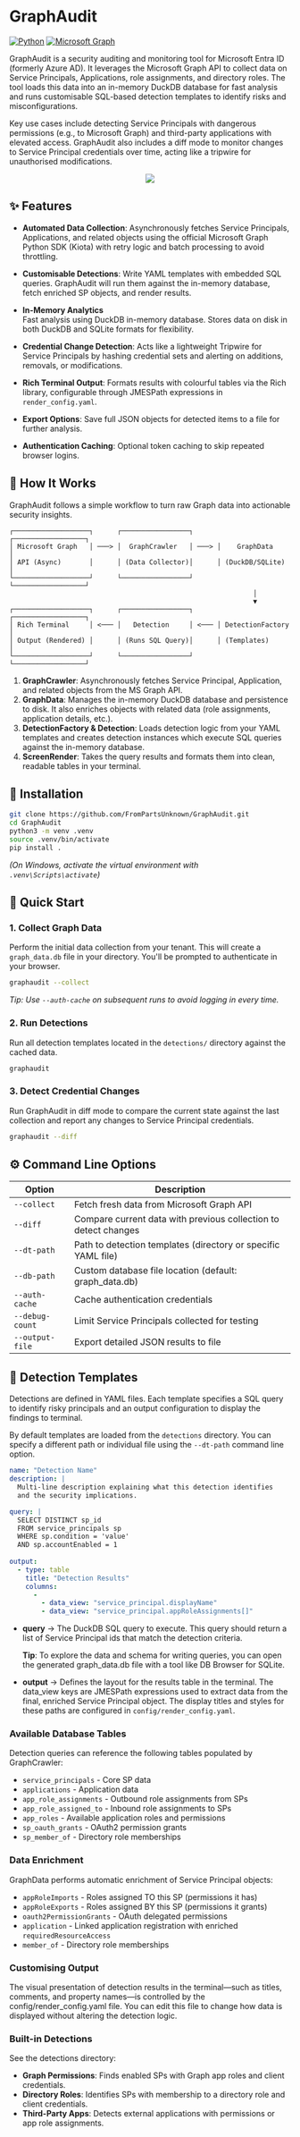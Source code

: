 # GraphAudit

[![Python](https://img.shields.io/badge/python-3.7%2B-blue.svg)](https://www.python.org/downloads/)
[![Microsoft Graph](https://img.shields.io/badge/Microsoft-Graph%20API-orange.svg)](https://developer.microsoft.com/en-us/graph)

GraphAudit is a security auditing and monitoring tool for Microsoft Entra ID (formerly Azure AD). It leverages the Microsoft Graph API to collect data on Service Principals, Applications, role assignments, and directory roles. The tool loads this data into an in-memory DuckDB database for fast analysis and runs customisable SQL-based detection templates to identify risks and misconfigurations.

Key use cases include detecting Service Principals with dangerous permissions (e.g., to Microsoft Graph) and third-party applications with elevated access. GraphAudit also includes a diff mode to monitor changes to Service Principal credentials over time, acting like a tripwire for unauthorised modifications.

<p align="center">
<img src="https://i.imgur.com/EpM8A3j.png"/>
</p>

## ✨ Features

- **Automated Data Collection**: Asynchronously fetches Service Principals, Applications, and related objects using  the official Microsoft Graph Python SDK (Kiota) with retry logic and batch processing to avoid throttling.

- **Customisable Detections**: Write YAML templates with embedded SQL queries. GraphAudit will run them against the in-memory database, fetch enriched SP objects, and render results.

- **In-Memory Analytics**  
  Fast analysis using DuckDB in-memory database. Stores data on disk in both DuckDB and SQLite formats for flexibility.

- **Credential Change Detection**: Acts like a lightweight Tripwire for Service Principals by hashing credential sets and alerting on additions, removals, or modifications.

- **Rich Terminal Output**: Formats results with colourful tables via the Rich library, configurable through JMESPath expressions in `render_config.yaml`.

- **Export Options**: Save full JSON objects for detected items to a file for further analysis.

- **Authentication Caching**: Optional token caching to skip repeated browser logins.

## 🧩 How It Works

GraphAudit follows a simple workflow to turn raw Graph data into actionable security insights.

```
┌───────────────────┐      ┌─────────────────┐      ┌──────────────────┐
│ Microsoft Graph   │ ───> │  GraphCrawler   │ ───> │    GraphData     │
│ API (Async)       │      │ (Data Collector)│      │ (DuckDB/SQLite)  │
└───────────────────┘      └─────────────────┘      └──────────────────┘
                                                             │
                                                             ▼
┌───────────────────┐      ┌─────────────────┐      ┌──────────────────┐
│ Rich Terminal     │ <─── │   Detection     │ <─── │ DetectionFactory │
│ Output (Rendered) │      │ (Runs SQL Query)│      │ (Templates)      │
└───────────────────┘      └─────────────────┘      └──────────────────┘
```

1.  **GraphCrawler**: Asynchronously fetches Service Principal, Application, and related objects from the MS Graph API.
2.  **GraphData**: Manages the in-memory DuckDB database and persistence to disk. It also enriches objects with related data (role assignments, application details, etc.).
3.  **DetectionFactory & Detection**: Loads detection logic from your YAML templates and creates detection instances which execute SQL queries against the in-memory database.
4.  **ScreenRender**: Takes the query results and formats them into clean, readable tables in your terminal.

## 🔧 Installation

```bash
git clone https://github.com/FromPartsUnknown/GraphAudit.git
cd GraphAudit
python3 -m venv .venv
source .venv/bin/activate   
pip install .
```
*(On Windows, activate the virtual environment with `.venv\Scripts\activate`)*


## 🚦 Quick Start

### 1\. Collect Graph Data

Perform the initial data collection from your tenant. This will create a `graph_data.db` file in your directory. You'll be prompted to authenticate in your browser.

```bash
graphaudit --collect
```

*Tip: Use `--auth-cache` on subsequent runs to avoid logging in every time.*

### 2\. Run Detections

Run all detection templates located in the `detections/` directory against the cached data. 

```bash
graphaudit
```

### 3\. Detect Credential Changes

Run GraphAudit in diff mode to compare the current state against the last collection and report any changes to Service Principal credentials.

```bash
graphaudit --diff
```

## ⚙️ Command Line Options

| Option | Description |
|--------|-------------|
| `--collect` | Fetch fresh data from Microsoft Graph API |
| `--diff` | Compare current data with previous collection to detect changes |
| `--dt-path` | Path to detection templates (directory or specific YAML file) |
| `--db-path` | Custom database file location (default: graph_data.db) |
| `--auth-cache` | Cache authentication credentials  |
| `--debug-count` | Limit Service Principals collected for testing |
| `--output-file` | Export detailed JSON results to file |

## 📄 Detection Templates

Detections are defined in YAML files. Each template specifies a SQL query to identify risky principals and an output configuration to display the findings to terminal.

By default templates are loaded from the `detections` directory. You can specify a different path or individual file using the `--dt-path` command line option. 

```yaml
name: "Detection Name"
description: |
  Multi-line description explaining what this detection identifies
  and the security implications.

query: |
  SELECT DISTINCT sp_id
  FROM service_principals sp
  WHERE sp.condition = 'value'
  AND sp.accountEnabled = 1
  
output:
  - type: table
    title: "Detection Results"
    columns:
      -
        - data_view: "service_principal.displayName"
        - data_view: "service_principal.appRoleAssignments[]"
```
- **query** → The DuckDB SQL query to execute. This query should return a list of Service Principal ids that match the detection criteria.
    
    **Tip**: To explore the data and schema for writing queries, you can open the generated graph_data.db file with a tool like DB Browser for SQLite.

- **output** →  Defines the layout for the results table in the terminal. The data_view keys are JMESPath expressions used to extract data from the final, enriched Service Principal object. The display titles and styles for these paths are configured in `config/render_config.yaml`.

### Available Database Tables

Detection queries can reference the following tables populated by GraphCrawler:

- `service_principals` - Core SP data
- `applications` - Application data
- `app_role_assignments` - Outbound role assignments from SPs
- `app_role_assigned_to` - Inbound role assignments to SPs
- `app_roles` - Available application roles and permissions
- `sp_oauth_grants` - OAuth2 permission grants
- `sp_member_of` - Directory role memberships

### Data Enrichment

GraphData performs automatic enrichment of Service Principal objects:

- `appRoleImports` - Roles assigned TO this SP (permissions it has)
- `appRoleExports` - Roles assigned BY this SP (permissions it grants)
- `oauth2PermissionGrants` - OAuth delegated permissions
- `application` - Linked application registration with enriched `requiredResourceAccess`
- `member_of` - Directory role memberships

### Customising Output

The visual presentation of detection results in the terminal—such as titles, comments, and property names—is controlled by the config/render_config.yaml file. You can edit this file to change how data is displayed without altering the detection logic.

### Built-in Detections

See the detections directory:

- **Graph Permissions**: Finds enabled SPs with Graph app roles and client credentials.
- **Directory Roles**: Identifies SPs with membership to a directory role and client credentials. 
- **Third-Party Apps**: Detects external applications with permissions or app role assignments.

